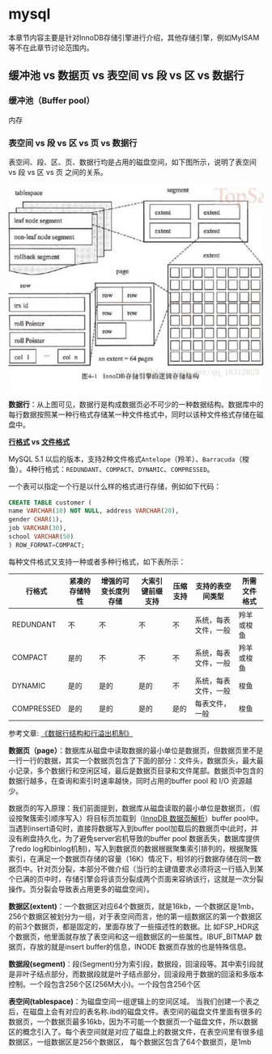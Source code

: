 # mysql 

本章节内容主要是针对InnoDB存储引擎进行介绍，其他存储引擎，例如MyISAM等不在此章节讨论范围内。

## 缓冲池 vs 数据页 vs 表空间 vs 段 vs 区 vs 数据行

### 缓冲池（Buffer pool）
内存


### 表空间 vs 段 vs 区 vs 页 vs 数据行

表空间、段、区、页、数据行均是占用的磁盘空间，如下图所示，说明了表空间 vs 段 vs 区 vs 页 之间的关系。

![表空间、段、区、页、数据行](./4183291211-3b3d40e37b3967ab_fix732.png)


**数据行**：从上图可见，数据行是构成数据页必不可少的一种数据结构。数据库中的每行数据按照某一种行格式存储某一种文件格式中，同时以该种文件格式存储在磁盘中。

**[行格式](https://dev.mysql.com/doc/refman/5.7/en/innodb-row-format.html) vs [文件格式](https://dev.mysql.com/doc/refman/5.7/en/innodb-file-format.html)**

MySQL 5.1 以后的版本，支持2种文件格式`Antelope`（羚羊）、`Barracuda`（梭鱼）。4种行格式：`REDUNDANT`、`COMPACT`、`DYNAMIC`、`COMPRESSED`。

一个表可以指定一个行是以什么样的格式进行存储，例如如下代码：

```sql
CREATE TABLE customer (
name VARCHAR(10) NOT NULL, address VARCHAR(20),
gender CHAR(1),
job VARCHAR(30),
school VARCHAR(50)
) ROW_FORMAT=COMPACT;
```

每种文件格式又支持一种或者多种行格式，如下表所示：

|行格式	|紧凑的存储特性	|增强的可变长度列存储	|大索引键前缀支持|	压缩支持|	支持的表空间类型|	所需文件格式|
|-----|-----|-----|-----|-----|-----|-----|
|REDUNDANT|	不|	不|	不|	不|	系统，每表文件，一般|	羚羊或梭鱼|
|COMPACT|	是的|	不|	不	|不|	系统，每表文件，一般	|羚羊或梭鱼|
|DYNAMIC|	是的|	是的|	是的|	不|	系统，每表文件，一般|	梭鱼|
|COMPRESSED|	是的|	是的|	是的|	是的|	每表文件，一般|	梭鱼|

参考文章: [《数据行结构和行溢出机制》](https://alsritter.icu/posts/d2ad62f9/)

**数据页（page）**：数据库从磁盘中读取数据的最小单位是数据页，但数据页里不是一行一行的数据，其实一个数据页包含了下面的部分：文件头，数据页头，最大最小记录，多个数据行和空闲区域，最后是数据页目录和文件尾部。数据页中包含的数据行越多，在查询和索引时速率越快，同时占用的buffer pool 和 I/O 资源越少。

数据页的写入原理：我们前面提到，数据库从磁盘读取的最小单位是数据页，（假设按聚簇索引顺序写入）将目标页加载到（[InnoDB 数据页解析](http://mysql.taobao.org/monthly/2018/04/03/)）buffer pool中。当遇到insert语句时，直接将数据写入到buffer pool加载后的数据页中(此时，并没有刷盘持久化，为了避免server宕机导致的buffer pool 数据丢失，数据库提供了redo log和binlog机制)，写入到数据页的数据根据聚集索引排列的，根据聚簇索引，在满足一个数据页存储的容量（16K）情况下，相邻的行数据存储在同一数据页中。针对页分裂，本部分不做介绍（当行的主键值要求必须将这一行插入到某个已满的页中时，存储引擎会将该页分裂成两个页面来容纳该行，这就是一次分裂操作。页分裂会导致表占用更多的磁盘空间）。


**数据区(extent)**：一个数据区对应64个数据页，就是16kb，一个数据区是1mb，256个数据区被划分为一组，对于表空间而言，他的第一组数据区的第一个数据区的前3个数据页，都是固定的，里面存放了一些描述性的数据。比 如FSP_HDR这个数据页，他里面就存放了表空间和这一组数据区的一些属性。IBUF_BITMAP 数据页，存放的就是insert buffer的信息，INODE 数据页存放的也是特殊信息。

**数据段(segment)**：段(Segment)分为索引段，数据段，回滚段等。其中索引段就是非叶子结点部分，而数据段就是叶子结点部分，回滚段用于数据的回滚和多版本控制。一个段包含256个区(256M大小)。​ 一个段包含256个区

**表空间(tablespace)**：为磁盘空间一组逻辑上的空间区域。 当我们创建一个表之后，在磁盘上会有对应的表名称.ibd的磁盘文件。表空间的磁盘文件里面有很多的数据页，一个数据页最多16kb，因为不可能一个数据页一个磁盘文件，所以数据区的概念引入了。每个表空间就是对应了磁盘上的数据文件，在表空间里有很多组数据区，一组数据区是256个数据区， 每个数据区包含了64个数据页，是1mb  

